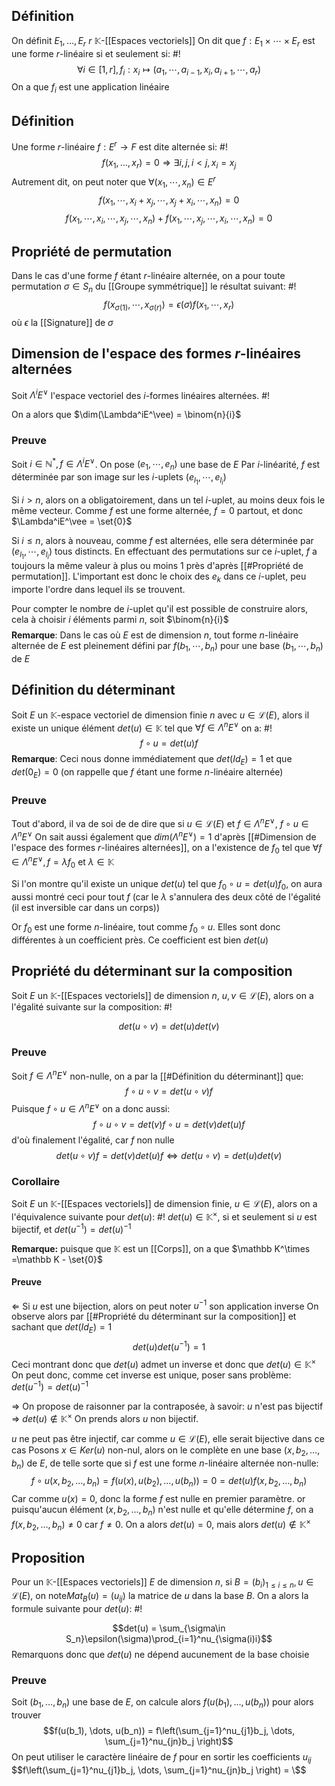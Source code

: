 ## Définition
On définit $E_1, \dots, E_r$ $r$ $\mathbb K$-[[Espaces vectoriels]]
On dit que $f: E_1 \times \cdots \times E_r$ est une forme $r$-linéaire si et seulement si: #!
$$\forall i \in [1, r], f_i: x_i \mapsto(a_1, \cdots,a_{i-1}, x_i, a_{i+1}, \cdots, a_r)$$
On a que $f_i$ est une application linéaire
<!--ID: 1709998087881-->


## Définition
Une forme $r$-linéaire $f: E^r \to F$ est dite alternée si: #!
$$f(x_1, \dots, x_r) = 0 \Rightarrow \exists i,j, i <j, x_i = x_j$$
Autrement dit, on peut noter que $\forall(x_1, \cdots, x_n) \in E^r$
$$f(x_1, \cdots, x_i +x_j, \cdots, x_j +x_i, \cdots, x_n) = 0$$
$$f(x_1, \cdots, x_i, \cdots, x_j, \cdots,  x_n) +f(x_1,\cdots, x_j, \cdots, x_i,\cdots, x_n) = 0$$
<!--ID: 1709998087888-->

## Propriété de permutation
Dans le cas d'une forme $f$ étant $r$-linéaire alternée, on a pour toute permutation $\sigma \in S_n$ du [[Groupe symmétrique]] le résultat suivant: #!
$$f(x_{\sigma(1)}, \cdots, x_{\sigma(r)}) = \epsilon(\sigma)f(x_1, \cdots, x_r)$$
où $\epsilon$ la [[Signature]] de $\sigma$
<!--ID: 1709999896083-->


## Dimension de l'espace des formes $r$-linéaires alternées
Soit $\Lambda^iE^\vee$ l'espace vectoriel des $i$-formes linéaires alternées. #!

On a alors que $\dim(\Lambda^iE^\vee) = \binom{n}{i}$ 
<!--ID: 1709999896090-->


### Preuve
Soit $i \in \mathbb N^*, f \in \Lambda^iE^\vee$. On pose $(e_1, \cdots, e_n)$ une base de $E$
Par $i$-linéarité, $f$ est déterminée par son image sur les $i$-uplets $(e_{l_1}, \cdots, e_{l_i})$

Si $i > n$, alors on a obligatoirement, dans un tel $i$-uplet, au moins deux fois le même vecteur.
Comme $f$ est une forme alternée, $f = 0$ partout, et donc $\Lambda^iE^\vee = \set{0}$

Si $i \leq n$, alors à nouveau, comme $f$ est alternées, elle sera déterminée par $(e_{l_1}, \cdots, e_{l_i})$ tous distincts.
En effectuant des permutations sur ce $i$-uplet, $f$ a toujours la même valeur à plus ou moins 1 près d'après [[#Propriété de permutation]]. L'important  est donc le choix des $e_k$ dans ce $i$-uplet, peu importe l'ordre dans lequel ils se trouvent.

Pour compter le nombre de $i$-uplet qu'il est possible de construire alors, cela à choisir $i$ éléments parmi $n$, soit $\binom{n}{i}$ 
$$\tag*{$\blacksquare$}$$
**Remarque**: Dans le cas où $E$ est de dimension $n$, tout forme $n$-linéaire alternée de $E$ est pleinement défini par $f(b_1, \cdots, b_n)$ pour une base $(b_1, \cdots, b_n)$ de $E$ 

## Définition du déterminant
Soit $E$ un $\mathbb K$-espace vectoriel de dimension finie $n$ avec $u \in \mathcal{L}(E)$, alors il existe un unique élément $det(u) \in \mathbb K$ tel que $\forall f \in \Lambda^nE^\vee$ on a: #!
$$f \circ u = det(u)f$$
**Remarque**:
Ceci nous donne immédiatement que $det(Id_E) = 1$ et que $det(0_E) = 0$ (on rappelle que $f$ étant une forme $n$-linéaire alternée)
<!--ID: 1709999896094-->

### Preuve
Tout d'abord, il va de soi de de dire que si $u \in \mathcal L(E)$ et $f \in \Lambda^n E^\vee$, $f \circ u \in \Lambda^nE^\vee$
On sait aussi également que $dim(\Lambda ^nE^\vee) = 1$ d'après [[#Dimension de l'espace des formes $r$-linéaires alternées]], on a l'existence de $f_0$ tel que $\forall f \in \Lambda^nE^\vee, f= \lambda f_0$ et $\lambda \in \mathbb K$

Si l'on montre qu'il existe un unique $det(u)$ tel que $f_0 \circ u = det(u)f_0$, on aura aussi montré ceci pour tout $f$ (car le $\lambda$ s'annulera des deux côté de l'égalité (il est inversible car dans un corps))

Or $f_0$ est une forme $n$-linéaire, tout comme $f_0 \circ u$. Elles sont donc différentes à un coefficient près. Ce coefficient est bien $det(u)$

## Propriété du déterminant sur la composition
Soit $E$ un $\mathbb K$-[[Espaces vectoriels]] de dimension $n$, $u,v \in \mathcal L(E)$, alors on a l'égalité suivante sur la composition: #!

$$det(u \circ v ) = det(u)det(v)$$
<!--ID: 1710023152442-->


### Preuve
Soit $f \in \Lambda^nE^\vee$ non-nulle, on a par la [[#Définition du déterminant]] que:
$$f \circ u \circ v = det(u\circ v)f$$
Puisque $f \circ u \in \Lambda^nE^\vee$ on a donc aussi:
$$f \circ u \circ v = det(v)f \circ u = det(v)det(u)f$$
d'où finalement l'égalité, car $f$ non nulle
$$det(u\circ v)f = det(v)det(u)f \Leftrightarrow det(u \circ v) = det(u)det(v)$$

### Corollaire
Soit $E$ un $\mathbb K$-[[Espaces vectoriels]] de dimension finie, $u \in \mathcal L(E)$, alors on a l'équivalence suivante pour $det(u)$: #!
$det(u) \in \mathbb K^\times$, si et seulement si $u$ est bijectif, et $det(u^{-1}) = det(u)^{-1}$
<!--ID: 1710023152456-->


**Remarque:** puisque que $\mathbb K$ est un [[Corps]], on a que $\mathbb K^\times =\mathbb K - \set{0}$
#### Preuve
$\Leftarrow$
Si $u$ est une bijection, alors on peut noter $u^{-1}$ son application inverse
On observe alors par [[#Propriété du déterminant sur la composition]] et sachant que $det(Id_E) = 1$
$$det(u)det(u^{-1}) = 1$$
Ceci montrant donc que $det(u)$ admet un inverse et donc que $det(u) \in \mathbb K^\times$
On peut donc, comme cet inverse est unique, poser sans problème: $det(u^{-1}) = det(u)^{-1}$

$\Rightarrow$
On propose de raisonner par la contraposée, à savoir: $u$ n'est pas bijectif $\Rightarrow$ $det(u) \not \in \mathbb K^\times$ 
On prends alors $u$ non bijectif.

$u$ ne peut pas être injectif, car comme $u \in \mathcal L(E)$, elle serait bijective dans ce cas
Posons $x \in Ker(u)$ non-nul, alors on le complète en une base $(x, b_2, \dots, b_n)$ de $E$, de telle sorte que si $f$ est une forme $n$-linéaire alternée non-nulle:
$$f \circ u (x, b_2, \dots, b_n) = f(u(x), u(b_2), \dots, u(b_n)) = 0 = det(u)f(x, b_2, \dots, b_n)$$
Car comme $u(x) = 0$, donc la forme $f$ est nulle en premier paramètre.
or puisqu'aucun élément $(x, b_2, \dots, b_n)$ n'est nulle et qu'elle détermine $f$, on a $f(x, b_2, \dots, b_n) \not = 0$ car $f \not = 0$.
On a alors $det(u) = 0$, mais alors $det(u) \not \in \mathbb K^\times$

## Proposition
Pour un $\mathbb K$-[[Espaces vectoriels]] $E$ de dimension $n$, si $B = (b_i)_{1 \leq i \leq n}, u \in \mathcal L(E)$, on note$Mat_B(u) = (u_{ij})$ la matrice de $u$ dans la base $B$. On a alors la formule suivante pour $det(u)$: #!

$$det(u) = \sum_{\sigma\in S_n}\epsilon(\sigma)\prod_{i=1}^nu_{\sigma(i)i}$$
Remarquons donc que $det(u)$ ne dépend aucunement de la base choisie
<!--ID: 1710023152461-->


### Preuve
Soit $(b_1, \dots, b_n)$ une base de $E$, on calcule alors $f(u(b_1), \dots, u(b_n))$ pour alors trouver
$$f(u(b_1), \dots, u(b_n)) = f\left(\sum_{j=1}^nu_{j1}b_j, \dots, \sum_{j=1}^nu_{jn}b_j \right)$$
On peut utiliser le caractère linéaire de $f$ pour en sortir les coefficients $u_{ij}$ 
$$f\left(\sum_{j=1}^nu_{j1}b_j, \dots, \sum_{j=1}^nu_{jn}b_j \right) = \$$